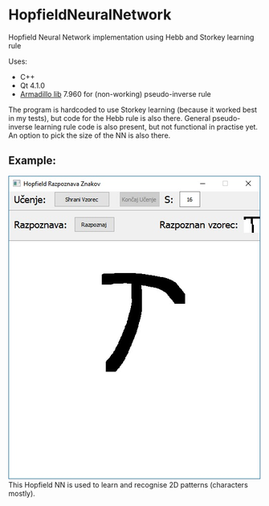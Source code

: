 # HopfieldNeuralNetwork
Hopfield Neural Network implementation using Hebb and Storkey learning rule

Uses:
 * C++
 * Qt 4.1.0
 * <a href="http://arma.sourceforge.net/">Armadillo lib</a> 7.960 for (non-working) pseudo-inverse rule
 
The program is hardcoded to use Storkey learning (because it worked best in my tests), but code for the Hebb rule is also there. General pseudo-inverse learning rule code is also present, but not functional in practise yet.
An option to pick the size of the NN is also there.

## Example:
<img src="./readme_app.jpg" alt="app screenshot"></img>
This Hopfield NN is used to learn and recognise 2D patterns (characters mostly).